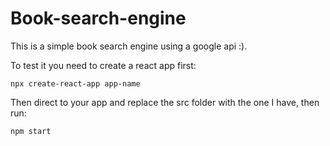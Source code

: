 # Book-search-engine

This is a simple book search engine using a google api :). </br>

To test it you need to create a react app first:
```
npx create-react-app app-name
```
Then direct to your app and replace the src folder with the one I have, then run:
```
npm start
```
